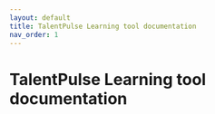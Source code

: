 ```yaml
---
layout: default
title: TalentPulse Learning tool documentation
nav_order: 1
---
```


# TalentPulse Learning tool documentation
